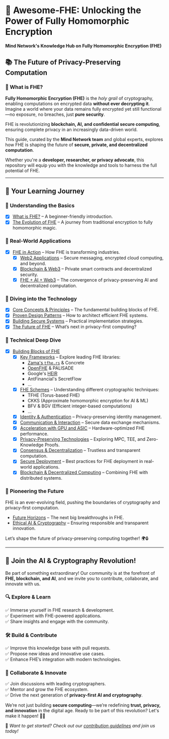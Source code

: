 # 🚀 Awesome-FHE: Unlocking the Power of Fully Homomorphic Encryption

**Mind Network's Knowledge Hub on Fully Homomorphic Encryption (FHE)**

## 📚 The Future of Privacy-Preserving Computation

### 🔐 What is FHE?

**Fully Homomorphic Encryption (FHE)** is the *holy grail* of cryptography, enabling computations on encrypted data **without ever decrypting it**. Imagine a world where your data remains fully encrypted yet still functional—no exposure, no breaches, just **pure security**. 

FHE is revolutionizing **blockchain, AI, and confidential secure computing**, ensuring complete privacy in an increasingly data-driven world.

This guide, curated by the **Mind Network team** and global experts, explores how FHE is shaping the future of **secure, private, and decentralized computation**.

Whether you're a **developer, researcher, or privacy advocate**, this repository will equip you with the knowledge and tools to harness the full potential of FHE.

---

## 📖 Your Learning Journey

### 🔹 **Understanding the Basics**
- [x] [What is FHE?](/1-definition.md) – A beginner-friendly introduction.
- [x] [The Evolution of FHE](/2-history.md) – A journey from traditional encryption to fully homomorphic magic.

### 🔹 **Real-World Applications**
- [x] [FHE in Action](/3-applications-and-use-cases.md) – How FHE is transforming industries.
    - [x] [Web2 Applications](/3-1-web2-use-cases.md) – Secure messaging, encrypted cloud computing, and beyond.
    - [x] [Blockchain & Web3](/3-2-web3-use-cases.md) – Private smart contracts and decentralized security.
    - [x] [FHE + AI + Web3](/3-3-fhe-use-cases.md) – The convergence of privacy-preserving AI and decentralized computation.

### 🔹 **Diving into the Technology**
- [x] [Core Concepts & Principles](/4-concept.md) – The fundamental building blocks of FHE.
- [x] [Proven Design Patterns](/5-design-patterns.md) – How to architect efficient FHE systems.
- [x] [Building Secure Systems](/6-architecture.md) – Practical implementation strategies.
- [x] [The Future of FHE](/7-agentic-world.md) – What’s next in privacy-first computing?

### 🔹 **Technical Deep Dive**
- [x] [Building Blocks of FHE](/8-building-block.md)
    - [x] [Key Frameworks](/8-1-framework.md) – Explore leading FHE libraries:
        - [Zama's `tfhe.rs`](https://github.com/zama-ai/tfhe-rs) & Concrete
        - [OpenFHE](https://github.com/openfheorg/openfhe-development) & PALISADE
        - Google's [HEIR](https://github.com/google/heir)
        - AntFinancial's SecretFlow
        - ...
    - [x] [FHE Schemes](/8-2-fhe-algorithms.md) – Understanding different cryptographic techniques:
        - TFHE (Torus-based FHE)
        - CKKS (Approximate homomorphic encryption for AI & ML)
        - BFV & BGV (Efficient integer-based computations)
        - ...
    - [x] [Identity & Authentication](/8-3-identity.md) – Privacy-preserving identity management.
    - [x] [Communication & Interaction](/8-4-communication.md) – Secure data exchange mechanisms.
    - [x] [Acceleration with GPU and ASIC](/8-5-gpu-and-asic.md) – Hardware-optimized FHE performance.
    - [x] [Privacy-Preserving Technologies](/8-6-others-ppt.md) – Exploring MPC, TEE, and Zero-Knowledge Proofs.
    - [x] [Consensus & Decentralization](/8-7-consensus.md) – Trustless and transparent computation.
    - [x] [Secure Deployment](/8-8-deployment.md) – Best practices for FHE deployment in real-world applications.
    - [x] [Blockchain & Decentralized Computing](/8-10-decentralization.md) – Combining FHE with distributed systems.

### 🔹 **Pioneering the Future**
FHE is an ever-evolving field, pushing the boundaries of cryptography and privacy-first computation.

- [Future Horizons](/11-research-directions.md) – The next big breakthroughs in FHE.
- [Ethical AI & Cryptography](/12-1-ethic.md) – Ensuring responsible and transparent innovation.

Let’s shape the future of privacy-preserving computing together! 🌍🔒

---

## 🚀 Join the AI & Cryptography Revolution!

Be part of something extraordinary! Our community is at the forefront of **FHE, blockchain, and AI**, and we invite you to contribute, collaborate, and innovate with us.

### 🔍 **Explore & Learn**
✅ Immerse yourself in FHE research & development.  
✅ Experiment with FHE-powered applications.  
✅ Share insights and engage with the community.

### 🛠️ **Build & Contribute**
✅ Improve this knowledge base with pull requests.  
✅ Propose new ideas and innovative use cases.  
✅ Enhance FHE’s integration with modern technologies.

### 🤝 **Collaborate & Innovate**
✅ Join discussions with leading cryptographers.  
✅ Mentor and grow the FHE ecosystem.  
✅ Drive the next generation of **privacy-first AI and cryptography**.

We’re not just building **secure computing**—we’re redefining **trust, privacy, and innovation** in the digital age. Ready to be part of this revolution? Let's make it happen! 🚀✨

📌 *Want to get started? Check out our [contribution guidelines](CONTRIBUTING.md) and join us today!*

